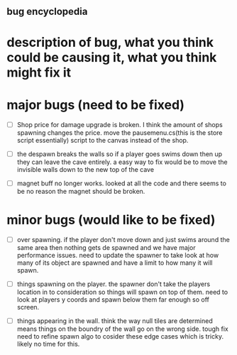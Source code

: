 ## bug encyclopedia
# description of bug, what you think could be causing it, what you think might fix it

# major bugs (need to be fixed)
- [ ] Shop price for damage upgrade is broken. I think the amount of shops spawning changes the price. move the pausemenu.cs(this is the store script essentially) script to the canvas instead of the shop.

- [ ] the despawn breaks the walls so if a player goes swims down then up they can leave the cave entirely. a easy way to fix would be to move the invisible walls down to the new top of the cave

- [ ] magnet buff no longer works. looked at all the code and there seems to be no reason the magnet should be broken. 

# minor bugs (would like to be fixed)

- [ ] over spawning. if the player don't move down and just swims around the same area then nothing gets de spawned and we have major performance issues. need to update the spawner to take look at how many of its object are spawned and have a limit to how many it will spawn. 

- [ ] things spawning on the player. the spawner don't take the players location in to consideration so things will spawn on top of them. need to look at players y coords and spawn below them far enough so off screen.

- [ ] things appearing in the wall. think the way null tiles are determined means things on the boundry of the wall go on the wrong side. tough fix need to refine spawn algo to cosider these edge cases which is tricky. likely no time for this.